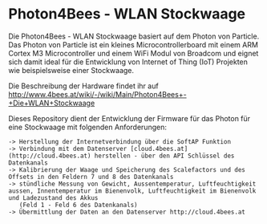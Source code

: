 # Photon4Bees - WLAN Stockwaage

Die Photon4Bees - WLAN Stockwaage basiert auf dem Photon von Particle.
Das Photon von Particle ist ein kleines Microcontrollerboard mit einem ARM Cortex M3 Microcontroller und einem WiFi Modul von Broadcom und eignet sich damit ideal für die Entwicklung von Internet of Thing (IoT) Projekten wie beispielsweise einer Stockwaage.

Die Beschreibung der Hardware findet ihr auf http://www.4bees.at/wiki/-/wiki/Main/Photon4Bees+-+Die+WLAN+Stockwaage

Dieses Repository dient der Entwicklung der Firmware für das Photon für eine Stockwaage mit folgenden Anforderungen:

    -> Herstellung der Internetverbindung über die SoftAP Funktion
    -> Verbindung mit dem Datenserver [cloud.4bees.at] (http://cloud.4bees.at) herstellen - über den API Schlüssel des Datenkanals
    -> Kalibrierung der Waage und Speicherung des Scalefactors und des Offsets in den Feldern 7 und 8 des Datenkanals
    -> stündliche Messung von Gewicht, Aussentemperatur, Luftfeuchtigkeit aussen, Innentemperatur im Bienenvolk, Luftfeuchtigkeit im Bienenvolk und Ladezustand des Akkus
       (Feld 1 - Feld 6 des Datenkanals)
    -> Übermittlung der Daten an den Datenserver http://cloud.4bees.at

